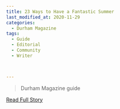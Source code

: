 ```yaml
---
title: 23 Ways to Have a Fantastic Summer
last_modified_at: 2020-11-29
categories:
  - Durham Magazine
tags:
  - Guide
  - Editorial 
  - Community
  - Writer



---
```


> Durham Magazine guide

<a href="https://issuu.com/shannonmedia/docs/dmjune_julyissuu/48" target="_blank">Read Full Story</a>
